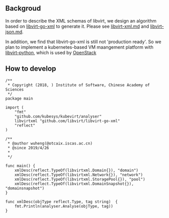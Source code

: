 ## Backgroud

In order to describe the XML schemas of libvirt, we design an algorithm based on [libvirt-go-xml](https://github.com/libvirt/libvirt-go-xml) to generate it. 
Please see [libvirt-xml.md](../docs/libvirt-xml.md) and [libvirt-json.md](../docs/libvirt-json.md).

In addition, we find that libvirt-go-xml is still not 'production ready'. So we plan to implement a kubernetes-based VM maangement platform
with [libvirt-python](https://github.com/libvirt/libvirt-python), which is used by [OpenStack](https://www.openstack.org)



## How to develop


```
/**
 * Copyright (2018, ) Institute of Software, Chinese Academy of Sciences
 */
package main

import (
	"fmt"
	"github.com/kubesys/kubevirt/analyser"
	libvirtxml "github.com/libvirt/libvirt-go-xml"
	"reflect"
)

/**
 * @author wuheng(@otcaix.iscas.ac.cn)
 * @since 2019/4/26
 *
 */

func main() {
	xmlDesc(reflect.TypeOf(libvirtxml.Domain{}), "domain")
	xmlDesc(reflect.TypeOf(libvirtxml.Network{}), "network")
	xmlDesc(reflect.TypeOf(libvirtxml.StoragePool{}), "pool")
	xmlDesc(reflect.TypeOf(libvirtxml.DomainSnapshot{}), "domainsnapshot")
}

func xmlDesc(objType reflect.Type, tag string)  {
	fmt.Println(analyser.Analyse(objType, tag))
}
```
